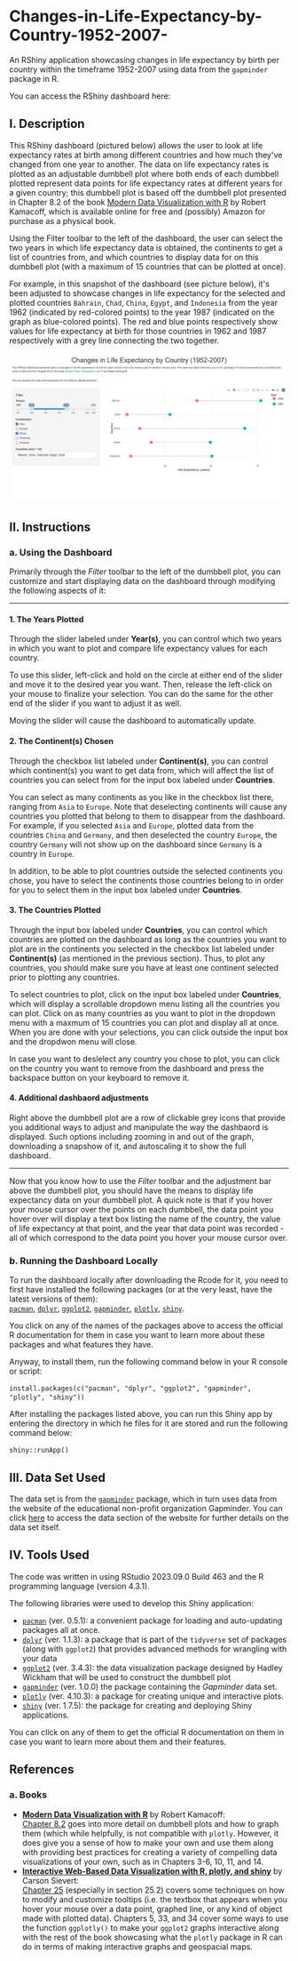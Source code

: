 # Changes-in-Life-Expectancy-by-Country-1952-2007-
An RShiny application showcasing changes in life expectancy by birth per country within the timeframe 1952-2007 using data from the `gapminder` package in R.

You can access the RShiny dashboard here: 

## I. Description
This RShiny dashboard (pictured below) allows the user to look at life expectancy rates at birth among different countries and how much they've changed from one year to another.  The data on life expectancy rates is plotted as an adjustable dumbbell plot where both ends of each dumbbell plotted represent data points for life expectancy rates at different years for a given country; this dumbbell plot is based off the dumbbell plot presented in Chapter 8.2 of the book [Modern Data Visualization with R](https://rkabacoff.github.io/datavis/index.html) by Robert Kamacoff, which is available online for free and (possibly) Amazon for purchase as a physical book. 

Using the Filter toolbar to the left of the dashboard, the user can select the two years in which life expectancy data is obtained, the continents to get a list of countries from, and which countries to display data for on this dumbbell plot (with a maximum of 15 countries that can be plotted at once).

For example, in this snapshot of the dashboard (see picture below), it's been adjusted to showcase changes in life expectancy for the selected and plotted countries `Bahrain`, `Chad`, `China`, `Egypt`, and `Indonesia` from the year 1962 (indicated by red-colored points) to the year 1987 (indicated on the graph as blue-colored points).  The red and blue points respectively show values for life expectancy at birth for those countries in 1962 and 1987 respectively with a grey line connecting the two together.

![](https://raw.githubusercontent.com/Ken-Vu/Changes-in-Life-Expectancy-by-Country-1952-2007-/main/snapshot_dashboard.jpg?token=GHSAT0AAAAAACLHLJ7PQLZQUF6ULBPSKGBEZLPRGBQ)

## II. Instructions
### a. Using the Dashboard
Primarily through the *Filter* toolbar to the left of the dumbbell plot, you can customize and start displaying data on the dashboard through modifying the following aspects of it:

------
#### 1. The Years Plotted
Through the slider labeled under **Year(s)**, you can control which two years in which you want to plot and compare life expectancy values for each country.  

To use this slider, left-click and hold on the circle at either end of the slider and move it to the desired year you want.  Then, release the left-click on your mouse to finalize your selection.  You can do the same for the other end of the slider if you want to adjust it as well.

Moving the slider will cause the dashboard to automatically update.

#### 2. The Continent(s) Chosen
Through the checkbox list labeled under **Continent(s)**, you can control which continent(s) you want to get data from, which will affect the list of countries you can select from for the input box labeled under **Countries**.

You can select as many continents as you like in the checkbox list there, ranging from `Asia` to `Europe`.  Note that deselecting continents will cause any countries you plotted that belong to them to disappear from the dashboard.  For example, if you selected `Asia` and `Europe`, plotted data from the countries `China` and `Germany`, and then deselected the country `Europe`, the country `Germany` will not show up on the dashboard since `Germany` is a country in `Europe`.  

In addition, to be able to plot countries outside the selected continents you chose, you have to select the continents those countries belong to in order for you to select them in the input box labeled under **Countries**.

#### 3. The Countries Plotted
Through the input box labeled under **Countries**, you can control which countries are plotted on the dashboard as long as the countries you want to plot are in the continents you selected in the checkbox list labeled under **Continent(s)** (as mentioned in the previous section).  Thus, to plot any countries, you should make sure you have at least one continent selected prior to plotting any countries.

To select countries to plot, click on the input box labeled under **Countries**, which will display a scrollable dropdown menu listing all the countries you can plot.  Click on as many countries as you want to plot in the dropdown menu with a maxmum of 15 countries you can plot and display all at once.  When you are done with your selections, you can click outside the input box and the dropdwon menu will close.  

In case you want to deslelect any country you chose to plot, you can click on the country you want to remove from the dashboard and press the backspace button on your keyboard to remove it.

#### 4. Additional dashbaord adjustments
Right above the dumbbell plot are a row of clickable grey icons that provide you additional ways to adjust and manipulate the way the dashbaord is displayed.  Such options including zooming in and out of the graph, downloading a snapshow of it, and autoscaling it to show the full dashboard. 

------
Now that you know how to use the *Filter* toolbar and the adjustment bar above the dumbbell plot, you should have the means to display life expectancy data on your dumbbell plot.  A quick note is that if you hover your mouse cursor over the points on each dumbbell, the data point you hover over will display a text box listing the name of the country, the value of life expectancy at that point, and the year that data point was recorded - all of which correspond to the data point you hover your mouse cursor over. 

### b. Running the Dashboard Locally
To run the dashboard locally after downloading the Rcode for it, you need to first have installed the following packages (or at the very least, have the latest versions of them): <br />
[`pacman`](https://www.rdocumentation.org/packages/pacman/), [`dplyr`](https://www.rdocumentation.org/packages/dplyr/), [`ggplot2`](https://www.rdocumentation.org/packages/ggplot2/), [`gapminder`](https://www.rdocumentation.org/packages/gapminder/), [`plotly`](https://www.rdocumentation.org/packages/plotly/), [`shiny`](https://www.rdocumentation.org/packages/shiny/).

You click on any of the names of the packages above to access the official R documentation for them in case you want to learn more about these packages and what features they have.

Anyway, to install them, run the following command below in your R console or script:
```{r}
install.packages(c("pacman", "dplyr", "ggplot2", "gapminder", "plotly", "shiny"))
```

After installing the packages listed above, you can run this Shiny app by entering the directory in which he files for it are stored and run the following command below:
```{r}
shiny::runApp()
```

## III. Data Set Used
The data set is from the [`gapminder`](https://www.rdocumentation.org/packages/gapminder/) package, which in turn uses data from the website of the educational non-profit organization Gapminder.  You can click [here](https://www.gapminder.org/data/) to access the data section of the website for further details on the data set itself.

## IV. Tools Used
The code was written in using RStudio 2023.09.0 Build 463 and the R programming language (version 4.3.1).

The following libraries were used to develop this Shiny application: 
- [`pacman`](https://www.rdocumentation.org/packages/pacman/) (ver. 0.5.1): a convenient package for loading and auto-updating packages all at once.
- [`dplyr`](https://www.rdocumentation.org/packages/dplyr/) (ver. 1.1.3): a package that is part of the `tidyverse` set of packages (along with `ggplot2`) that provides advanced methods for wrangling with your data 
- [`ggplot2`](https://www.rdocumentation.org/packages/ggplot2/) (ver. 3.4.3): the data visualization package designed by Hadley Wickham that will be used to construct the dumbbell plot
- [`gapminder`](https://www.rdocumentation.org/packages/gapminder/) (ver. 1.0.0) the package containing the *Gapminder* data set.
- [`plotly`](https://www.rdocumentation.org/packages/plotly/) (ver. 4.10.3): a package for creating unique and interactive plots.
- [`shiny`](https://www.rdocumentation.org/packages/shiny/) (ver. 1.7.5): the package for creating and deploying Shiny applications.

You can click on any of them to get the official R documentation on them in case you want to learn more about them and their features.

## References
### a. Books
- **[Modern Data Visualization with R](https://rkabacoff.github.io/datavis/index.html)** by Robert Kamacoff: <br/> [Chapter 8.2](https://rkabacoff.github.io/datavis/Time.html#dummbbell-charts) goes into more detail on dumbbell plots and how to graph them (which while helpfully, is not compatible with `plotly`.  However, it does give you a sense of how to make your own and use them along with providing best practices for creating a variety of compelling data visualizations of your own, such as in Chapters 3-6, 10, 11, and 14.
- **[Interactive Web-Based Data Visualization with R, plotly, and shiny](https://plotly-r.com/)** by Carson Sievert: <br/> [Chapter 25](https://plotly-r.com/controlling-tooltips) (especially in section 25.2) covers some techniques on how to modify and customize tooltips (i.e. the textbox that appears when you hover your mouse over a data point, graphed line, or any kind of object made with plotted data).  Chapters 5, 33, and 34 cover some ways to use the function `ggplotly()` to make your `ggplot2` graphs interactive along with the rest of the book showcasing what the `plotly` package in R can do in terms of making interactive graphs and geospacial maps.
